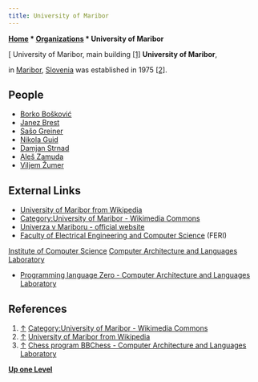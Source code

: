 ```yaml
---
title: University of Maribor
---
```

**[Home](Home "Home") \* [Organizations](Organizations "Organizations") \* University of Maribor**



[ University of Maribor, main building <a id="cite-note-1" href="#cite-ref-1">[1]</a>
**University of Maribor**,  

in [Maribor](https://en.wikipedia.org/wiki/Maribor), [Slovenia](https://en.wikipedia.org/wiki/Slovenia) was established in 1975 <a id="cite-note-2" href="#cite-ref-2">[2]</a>.



## People


* [Borko Bošković](Borko_Bo%C5%A1kovi%C4%87 "Borko Bošković")
* [Janez Brest](Janez_Brest "Janez Brest")
* [Sašo Greiner](Sa%C5%A1o_Greiner "Sašo Greiner")
* [Nikola Guid](index.php?title=Nikola_Guid&action=edit&redlink=1 "Nikola Guid (page does not exist)")
* [Damjan Strnad](index.php?title=Damjan_Strnad&action=edit&redlink=1 "Damjan Strnad (page does not exist)")
* [Aleš Zamuda](Ale%C5%A1_Zamuda "Aleš Zamuda")
* [Viljem Žumer](Viljem_%C5%BDumer "Viljem Žumer")


## External Links


* [University of Maribor from Wikipedia](https://en.wikipedia.org/wiki/University_of_Maribor)
* [Category:University of Maribor - Wikimedia Commons](https://commons.wikimedia.org/wiki/Category:University_of_Maribor)
* [Univerza v Mariboru - official website](https://www.um.si/en/Pages/default.aspx)
* [Faculty of Electrical Engineering and Computer Science](https://feri.um.si/en/) (FERI)


 [Institute of Computer Science](https://cs.feri.um.si/en/)
 [Computer Architecture and Languages Laboratory](https://labraj.feri.um.si/en/General_Information)
* [Programming language Zero - Computer Architecture and Languages Laboratory](http://labraj.uni-mb.si/en/index.php/Programming_language_Zero)


## References


1. <a id="cite-ref-1" href="#cite-note-1">↑</a> [Category:University of Maribor - Wikimedia Commons](https://commons.wikimedia.org/wiki/Category:University_of_Maribor)
2. <a id="cite-ref-2" href="#cite-note-2">↑</a> [University of Maribor from Wikipedia](https://en.wikipedia.org/wiki/University_of_Maribor)
3. <a id="cite-ref-3" href="#cite-note-3">↑</a> [Chess program BBChess - Computer Architecture and Languages Laboratory](https://labraj.feri.um.si/en/Chess_program_BBChess)

**[Up one Level](Organizations "Organizations")**







 
